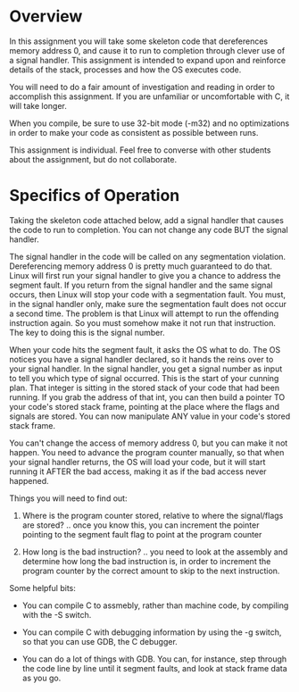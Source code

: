 # Overview
In this assignment you will take some skeleton code that dereferences memory address 0, and cause it to run to completion through clever use of a signal handler. This assignment is intended to expand upon and reinforce details of the stack, processes and how the OS executes code.

You will need to do a fair amount of investigation and reading in order to accomplish this assignment. If you are unfamiliar or uncomfortable with C, it will take longer.

When you compile, be sure to use 32-bit mode (-m32) and no optimizations in order to make your code as consistent as possible between runs.

This assignment is individual. Feel free to converse with other students about the assignment, but do not collaborate.


# Specifics of Operation

Taking the skeleton code attached below, add a signal handler that causes the code to run to completion. You can not change any code BUT the signal handler.

The signal handler in the code will be called on any segmentation violation. Dereferencing memory address 0 is pretty much guaranteed to do that. Linux will first run your signal handler to give you a chance to address the segment fault. If you return from the signal handler and the same signal occurs, then Linux will stop your code with a segmentation fault. You must, in the signal handler only, make sure the segmentation fault does not occur a second time. The problem is that Linux will attempt to run the offending instruction again. So you must somehow make it not run that instruction. The key to doing this is the signal number.

When your code hits the segment fault, it asks the OS what to do. The OS notices you have a signal handler declared, so it hands the reins over to your signal handler. In the signal handler, you get a signal number as input to tell you which type of signal occurred. This is the start of your cunning plan. That integer is sitting in the stored stack of your code that had been running. If you grab the address of that int, you can then build a pointer TO your code's stored stack frame, pointing at the place where the flags and signals are stored. You can now manipulate ANY value in your code's stored stack frame.

You can't change the access of memory address 0, but you can make it not happen. You need to advance the program counter manually, so that when your signal handler returns, the OS will load your code, but it will start running it AFTER the bad access, making it as if the bad access never happened.


Things you will need to find out:

1. Where is the program counter stored, relative to where the signal/flags are stored?
.. once you know this, you can increment the pointer pointing to the segment fault flag to point at the program counter

2. How long is the bad instruction?
.. you need to look at the assembly and determine how long the bad instruction is, in order to increment the program counter by the correct amount to skip to the next instruction.

Some helpful bits:
* You can compile C to assmebly, rather than machine code, by compiling with the -S switch.

* You can compile C with debugging information by using the -g switch, so that you can use GDB, the C debugger.

* You can do a lot of things with GDB. You can, for instance, step through the code line by line until it segment faults, and look at stack frame data as you go.
